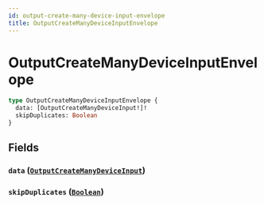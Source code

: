```yaml
---
id: output-create-many-device-input-envelope
title: OutputCreateManyDeviceInputEnvelope
---
```


 # OutputCreateManyDeviceInputEnvelope





```graphql
type OutputCreateManyDeviceInputEnvelope {
  data: [OutputCreateManyDeviceInput!]!
  skipDuplicates: Boolean
}
```


## Fields

### `data` ([`OutputCreateManyDeviceInput`](/inputs/output-create-many-device-input))




### `skipDuplicates` ([`Boolean`](/scalars/boolean))






